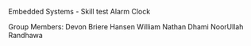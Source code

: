 Embedded Systems - Skill test Alarm Clock

Group Members:
		Devon Briere
		Hansen William
		Nathan Dhami
		NoorUllah Randhawa

	